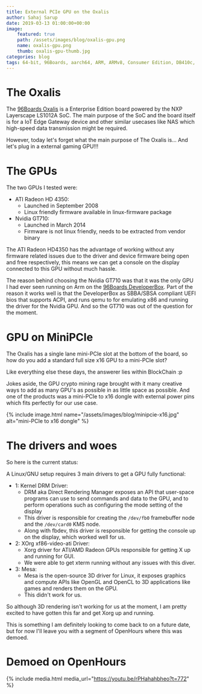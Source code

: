 ```yaml
---
title: External PCIe GPU on the Oxalis
author: Sahaj Sarup
date: 2019-03-13 01:00:00+00:00
image:
    featured: true
    path: /assets/images/blog/oxalis-gpu.png
    name: oxalis-gpu.png
    thumb: oxalis-gpu-thumb.jpg
categories: blog
tags: 64-bit, 96Boards, aarch64, ARM, ARMv8, Consumer Edition, DB410c, dragonboard410c, Linaro, Linux, fedora, arm64, aarch64, rock960, FPGA, raspberry pi, arduino, shild, hat
---
```


# The Oxalis

The [96Boards Oxalis](https://www.96boards.org/product/oxalis/) is a Enterprise Edition board powered by the NXP Layerscape LS1012A SoC.
The main purpose of the SoC and the board itself is for a IoT Edge Gateway device and other similar usecases like NAS which high-speed data transmission might be required.

However, today let's forget what the main purpose of The Oxalis is... And let's plug in a external gaming GPU!!!

# The GPUs

The two GPUs I tested were:
- ATI Radeon HD 4350:
    - Launched in September 2008
    - Linux friendly firmware available in linux-firmware package
- Nvidia GT710:
    - Launched in March 2014
    - Firmware is not linux friendly, needs to be extracted from vendor binary

The ATI Radeon HD4350 has the advantage of working without any firmware related issues due to the driver and device firmware being open and free respectively, this means we can get a console on the display connected to this GPU without much hassle.

The reason behind choosing the Nvidia GT710 was that it was the only GPU I had ever seen running on Arm on the [96Boards DeveloperBox](https://www.96boards.org/product/developerbox/). Part of the reason it works well is that the DeveloperBox as SBBA/SBSA compliant UEFI bios that supports ACPI, and runs qemu to for emulating x86 and running the driver for the Nvidia GPU. And so the GT710 was out of the question for the moment.

# GPU on MiniPCIe

The Oxalis has a single lane mini-PCIe slot at the bottom of the board, so how do you add a standard full size x16 GPU to a mini-PCIe slot?

Like everything else these days, the answerer lies within BlockChain :p

Jokes aside, the GPU crypto mining rage brought with it many creative ways to add as many GPU's as possible in as little space as possible. And one of the products was a mini-PCIe to x16 dongle with external power pins which fits perfectly for our use case.

{% include image.html name="/assets/images/blog/minipcie-x16.jpg" alt="mini-PCIe to x16 dongle" %}

# The drivers and woes

So here is the current status:

A Linux/GNU setup requires 3 main drivers to get a GPU fully functional:
- 1: Kernel DRM Driver:
    - DRM aka Direct Rendering Manager  exposes an API that user-space programs can use to send commands and data to the GPU, and to perform operations such as configuring the mode setting of the display
    - This driver is responsible for creating the `/dev/fb0` framebuffer node and the `/dev/card0` KMS node.
    - Along with fbdev, this driver is responsible for getting the console up on the display, which worked well for us.
- 2: XOrg xf86-video-ati Driver:
    - Xorg driver for ATI/AMD Radeon GPUs responsible for getting X up and running for GUI.
    - We were able to get xterm running without any issues with this diver.
- 3: Mesa:
    - Mesa is the open-source 3D driver for Linux, it exposes graphics and compute APIs like OpenGL and OpenCL to 3D applications like games and renders them on the GPU.
    - This didn't work for us.

So although 3D rendering isn't working for us at the moment, I am pretty excited to have gotten this far and get Xorg up and running.

This is something I am definitely looking to come back to on a future date, but for now I'll leave you with a segment of OpenHours where this was demoed.

# Demoed on OpenHours

{% include media.html media_url="https://youtu.be/rPHahahbheo?t=772" %}